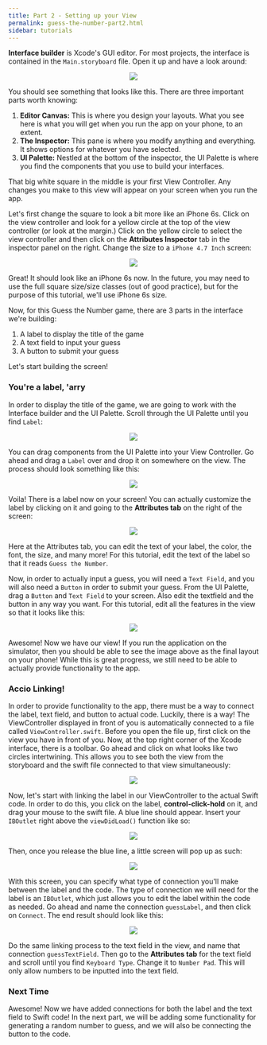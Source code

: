 ```yaml
---
title: Part 2 - Setting up your View
permalink: guess-the-number-part2.html
sidebar: tutorials
---
```


**Interface builder** is Xcode's GUI editor. For most projects, the interface is contained in the `Main.storyboard` file. Open it up and have a look around:

<p align="center"> <img src="../images/guess-the-number/storyboardPic.png" align="center" style="max-width:75%"> </p>

You should see something that looks like this. There are three important parts worth knowing:

1. **Editor Canvas:** This is where you design your layouts. What you see here is what you will get when you run the app on your phone, to an extent.
3. **The Inspector:** This pane is where you modify anything and everything. It shows options for whatever you have selected.
4. **UI Palette:** Nestled at the bottom of the inspector, the UI Palette is where you find the components that you use to build your interfaces.

That big white square in the middle is your first View Controller. Any changes you make to this view will appear on your screen when you run the app.

Let's first change the square to look a bit more like an iPhone 6s. Click on the view controller and look for a yellow circle at the top of the view controller (or look at the margin.) Click on the yellow circle to select the view controller and then click on the **Attributes Inspector** tab in the inspector panel on the right. Change the size to a `iPhone 4.7 Inch` screen:

<p align="center"> <img src="../images/guess-the-number/vcSize.png" align="center" style="max-width:75%"> </p>

Great! It should look like an iPhone 6s now. In the future, you may need to use the full square size/size classes (out of good practice), but for the purpose of this tutorial, we'll use iPhone 6s size.

Now, for this Guess the Number game, there are 3 parts in the interface we're building:
1. A label to display the title of the game
2. A text field to input your guess
3. A button to submit your guess

Let's start building the screen!

### You're a label, 'arry

In order to display the title of the game, we are going to work with the Interface builder and the UI Palette. Scroll through the UI Palette until you find `Label`:

<p align="center"> <img src="../images/guess-the-number/uiPalette.png" align="center" style="max-width:250px"> </p>

You can drag components from the UI Palette into your View Controller. Go ahead and drag a `Label` over and drop it on somewhere on the view. The process should look something like this:

<p align="center"> <img src="../images/guess-the-number/dragLabel.png" align="center" style="max-width:75%"> </p>

Voila! There is a label now on your screen! You can actually customize the label by clicking on it and going to the **Attributes tab** on the right of the screen:

<p align="center"> <img src="../images/guess-the-number/editLabel.png" align="center" style="max-width:75%"> </p>

Here at the Attributes tab, you can edit the text of your label, the color, the font, the size, and many more! For this tutorial, edit the text of the label so that it reads `Guess the Number`.

Now, in order to actually input a guess, you will need a `Text Field`, and you will also need a `Button` in order to submit your guess. From the UI Palette, drag a `Button` and `Text Field` to your screen. Also edit the textfield and the button in any way you want. For this tutorial, edit all the features in the view so that it looks like this:

<p align="center"> <img src="../images/guess-the-number/finalLayout.png" align="center" style="max-width: 375px"> </p>

Awesome! Now we have our view! If you run the application on the simulator, then you should be able to see the image above as the final layout on your phone! While this is great progress, we still need to be able to actually provide functionality to the app.

### Accio Linking!

In order to provide functionality to the app, there must be a way to connect the label, text field, and button to actual code. Luckily, there is a way! The ViewController displayed in front of you is automatically connected to a file called `ViewController.swift`. Before you open the file up, first click on the view you have in front of you. Now, at the top right corner of the Xcode interface, there is a toolbar. Go ahead and click on what looks like two circles intertwining. This allows you to see both the view from the storyboard and the swift file connected to that view simultaneously:

<p align="center"> <img src="../images/guess-the-number/twoScreen.png" align="center" style="max-width:75%"> </p>

Now, let's start with linking the label in our ViewController to the actual Swift code. In order to do this, you click on the label, **control-click-hold** on it, and drag your mouse to the swift file. A blue line should appear. Insert your `IBOutlet` right above the `viewDidLoad()` function like so:

<p align="center"> <img src="../images/guess-the-number/linkage.png" align="center" style="max-width:75%"> </p>

Then, once you release the blue line, a little screen will pop up as such:

<p align="center"> <img src="../images/guess-the-number/addOutlet.png" align="center" style="max-width:300px"> </p>

With this screen, you can specify what type of connection you'll make between the label and the code. The type of connection we will need for the label is an `IBOutlet`, which just allows you to edit the label within the code as needed. Go ahead and name the connection `guessLabel`, and then click on `Connect`. The end result should look like this:

<p align="center"> <img src="../images/guess-the-number/guessLabel.png" align="center" style="max-width:75%"> </p>

Do the same linking process to the text field in the view, and name that connection `guessTextField`. Then go to the  **Attributes tab** for the text field and scroll until you find `Keyboard Type`. Change it to `Number Pad`. This will only allow numbers to be inputted into the text field.

### Next Time

Awesome! Now we have added connections for both the label and the text field to Swift code! In the next part, we will be adding some functionality for generating a random number to guess, and we will also be connecting the button to the code.
